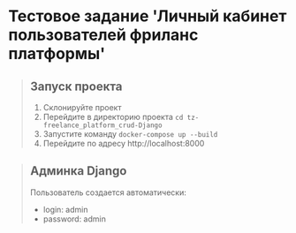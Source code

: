 # Тестовое задание 'Личный кабинет пользователей фриланс платформы' #

> ## Запуск проекта ##
> 1. Склонируйте проект
> 2. Перейдите в директорию проекта ``` cd tz-freelance_platform_crud-Django ```
> 3. Запустите команду ``` docker-compose up --build ```
> 4. Перейдите по адресу http://localhost:8000

> ## Админка Django ##
> Пользователь создается автоматически:
> - login: admin
> - password: admin
